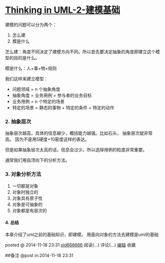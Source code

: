 #  [Thinking in UML-2-建模基础](http://www.cnblogs.com/sld666666/p/4107082.html)

建模的问题可以分为两个：

  1. 怎么建
  2. 模是什么

怎么建：角度不同决定了建模方向不同。所以首先要决定抽象的角度即建立这个模型的目的是什么。

模是什么：人+事+物+规则

我们这样来建立模型：

  * 问题领域 = n 个抽象角度
  * 抽象角度 = 业务用例 = 参与者的业务目标
  * 业务用例 = n 个特定的场景
  * 特定的场景 = 静态的事物 + 特定的条件 + 特定的动作

### 2\. 抽象层次

抽象层次越高，具体的信息越少，概括能力越强。比如石头， 抽象层次就非常高。 因为不是用5硬度+10密度这样的表达。

但是如果抽象层次太高的话，信息会过少。所以选择用例的粒度非常重要。

通常我们用自顶向下的分析方法。

### 3\. 对象分析方法

  1. 一切都是对象
  2. 对象时独立的
  3. 对象具有原子性
  4. 对象是可抽象的
  5. 对象都是有层次的

#### 4\. 总结

本章介绍了uml之前的基础知识，即建模。 用面向对象的方法去建模是uml的基础

posted @ 2014-11-18 23:31 [sld666666](http://www.cnblogs.com/sld666666/)
阅读(...) 评论(...) [编辑](https://i.cnblogs.com/EditPosts.aspx?postid=4107082) 收藏

##备注 
 @post in:2014-11-18 23:31